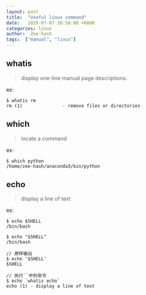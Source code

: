 ```yaml
---
layout: post
title:  "Useful linux command"
date:   2020-07-07 16:56:00 +0800
categories: linux
author:  Zee-hash
tags:  ["manual", "linux"]
---
```


## whatis
> display one-line manual page descriptions.  

ex:
```
$ whatis rm
rm (1)               - remove files or directories
```  
## which  
> locate a command  

ex:
```
$ which python
/home/zee-hash/anaconda3/bin/python
```

## echo  
> display a line of text  

ex:
```
$ echo $SHELL
/bin/bash

$ echo "$SHELL"
/bin/bash

// 原样输出
$ echo '$SHELL'
$SHELL

// 执行``中的命令
$ echo `whatis echo`
echo (1) - display a line of text
```
